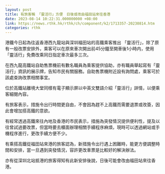 ```yaml
---
layout: post
title: 有旅客稱 「靈活行」方便　日後或改由福田站來往香港
date: 2023-08-14 10:22:31.000000000 +08:00
link: https://news.rthk.hk/rthk/ch/component/k2/1713357-20230814.htm
categories: rthk
---
```


港鐵今日起為往返香港西九龍站與深圳福田站的高鐵乘客推出 「靈活行」，除了原有一般改票安排外，乘客可以在原來車次開出前45分鐘至開車後1小時内，使用「靈活行」免費改乘同日指定車次最多三次。

在西九龍高鐵站自助售票機前有數名職員為乘客提供協助，亦有職員舉起寫有「靈活行」資訊的展示牌，告知市民有關服務。自助售票機附近設有詢問處，乘客可於該處查詢改票相關事宜。

位於高鐵站離境大堂同樣有電子顯示屏以中英文雙語介紹「靈活行」詳情，以便乘客細閱內容。

有旅客表示，措施令出行時間更自由，不會因為趕不上高鐵而需要退票或改簽，因此會增加搭高鐵的意欲。

有經常透過高鐵來往內地及香港的市民表示，措施為突發情況提供便利性，提及以往曾試過要改票，但當時要去櫃面辦理相關手續程序麻煩，現時可以透過網站或手機程序進行，更改手續方便不少。

有乘搭高鐵從福田站來港的旅客認為，新措施令出行遇上困難時，能更方便調整時間和安排，當一旦遇到突發情況，容許更改車票是比較好的解決辦法。

亦有從深圳北站抵港的旅客得知有此新安排後說，日後可能會改由福田站來往香港。
